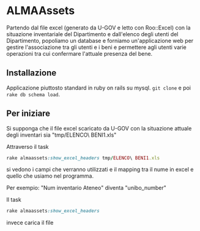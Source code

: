 # ALMAAssets

Partendo dal file excel (generato da U-GOV e letto con Roo::Excel) con la situazione
inventariale del Dipartimento e dall'elenco degli utenti del Dipartimento,
popoliamo un database e forniamo un'applicazione web per gestire l'associazione
tra gli utenti e i beni e permettere agli utenti varie operazioni tra cui
confermare l'attuale presenza del bene.

## Installazione

Applicazione piuttosto standard in ruby on rails su mysql. 
`git clone` e poi `rake db schema load`.

## Per iniziare

Si supponga che il file excel scaricato da U-GOV con la situazione attuale
degli inventari sia "tmp/ELENCO\ BENI1.xls"

Attraverso il task 

```ruby
rake almaassets:show_excel_headers tmp/ELENCO\ BENI1.xls 
```

si vedono i campi che verranno utilizzati e il mapping tra il 
nume in excel e quello che usiamo nel programma.

Per exempio: "Num inventario Ateneo" diventa "unibo_number"

Il task 

```ruby
rake almaassets:show_excel_headers
```
invece carica il file 



